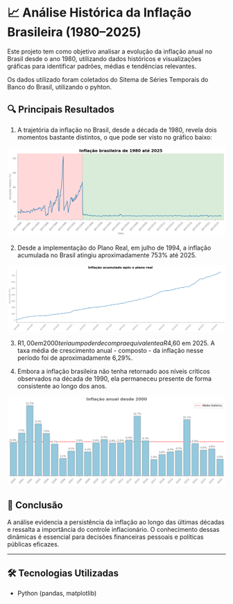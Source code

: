 # 📈 Análise Histórica da Inflação Brasileira (1980–2025)

Este projeto tem como objetivo analisar a evolução da inflação anual no Brasil desde o ano 1980, utilizando dados históricos e visualizações gráficas para identificar padrões, médias e tendências relevantes.

Os dados utilizado foram coletados do Sitema de Séries Temporais do Banco do Brasil, utilizando o pyhton.

## 🔍 Principais Resultados
1. A trajetória da inflação no Brasil, desde a década de 1980, revela dois momentos bastante distintos, o que pode ser visto no gráfico baixo:

![Inflação mensal entre 1980 a 1990](imagens/Grafico_02.png)

2. Desde a implementação do Plano Real, em julho de 1994, a inflação acumulada no Brasil atingiu aproximadamente 753% até 2025.

![Inflação mensal acumualada desde 1994](imagens/Grafico_04.png)

3. R$1,00 em 2000 teria um poder de compra equivalente a R$4,60 em 2025.  A taxa média de crescimento anual - composto - da inflação nesse período foi de aproximadamente 6,29%.

4. Embora a inflação brasileira não tenha retornado aos níveis críticos observados na década de 1990, ela permaneceu presente de forma consistente ao longo dos anos.

![Inflação anual](imagens/Grafico_06.png)

## 📌 Conclusão

A análise evidencia a persistência da inflação ao longo das últimas décadas e ressalta a importância do controle inflacionário. O conhecimento dessas dinâmicas é essencial para decisões financeiras pessoais e políticas públicas eficazes.

---

## 🛠️ Tecnologias Utilizadas

- Python (pandas, matplotlib)